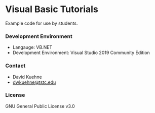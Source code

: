 # Visual Basic Tutorials
Example code for use by students.

### Development Environment

- Langauge: VB.NET
- Development Environment: Visual Studio 2019 Community Edition

### Contact
- David Kuehne
- dwkuehne@tstc.edu

### License
GNU General Public License v3.0
